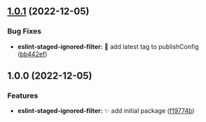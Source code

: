 ## [1.0.1](https://github.com/thtliife/repo-tools/compare/eslint-staged-ignored-filter-v1.0.0...eslint-staged-ignored-filter-v1.0.1) (2022-12-05)


### Bug Fixes

* **eslint-staged-ignored-filter:** 🐛 add latest tag to publishConfig ([bb442ef](https://github.com/thtliife/repo-tools/commit/bb442efc89240b071dc58321e44588027570a3b7))

## 1.0.0 (2022-12-05)


### Features

* **eslint-staged-ignored-filter:** ✨ add initial package ([f19774b](https://github.com/thtliife/repo-tools/commit/f19774b3e325abdca47b3bbcb50986b2c71be7c0))
